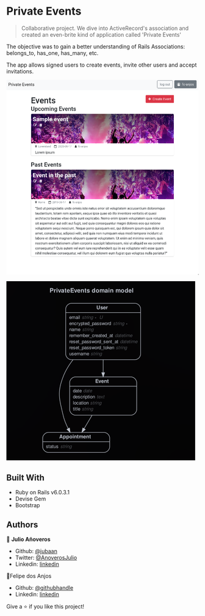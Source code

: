 # Private Events

> Collaborative project. We dive into ActiveRecord's association and created an
even-brite kind of application called 'Private Events'

The objective was to gain a better understanding of Rails Associations:
belongs_to, has_one, has_many, etc.

The app allows signed users to create events, invite other users and accept
invitations.

![index screenshot](screenshot.png)

![Association model](associations_diagram.png)


## Built With

- Ruby on Rails v6.0.3.1
- Devise Gem
- Bootstrap

## Authors

👤 **Julio Añoveros**

- Github: [@jubaan](https://github.com/jubaan)
- Twitter: [@AnoverosJulio](https://twitter.com/AnoverosJulio)
- Linkedin: [linkedin](https://www.linkedin.com/in/julio-a%C3%B1overos-b987a8a/)

👤Felipe dos Anjos

- Github: [@githubhandle](https://github.com/fc-anjos)
- Linkedin: [linkedin](https://linkedin.com/in/fc-anjos)

Give a ⭐️ if you like this project!

